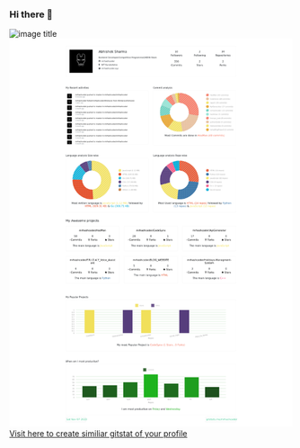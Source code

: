 ### Hi there 👋
![image title](https://rushter.com/counter.svg)
![Screenshot](mrhashcoder_profile2.png)
<a href="https://gitstats.me"> Visit here to create similiar gitstat of your profile </a>
